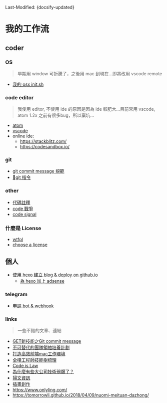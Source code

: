Last-Modified: {docsify-updated}

# 我的工作流

## coder

### OS

> 早期用 window 可折騰了，之後用 mac 到現在…即將改用 vscode remote

- [我的 osx init.sh](/workflow/osx/README.md#osx)

### code editor

> 我使用 editor, 不使用 ide 的原因是因為 ide 較肥大…目前常用 vscode, atom 1.2x 之前有很多bug，所以棄坑…

- [atom](/workflow/editor/atom.md)
- [vscode](/workflow/editor/vscode.md)
- online ide:
  - https://stackblitz.com/
  - https://codesandbox.io/

### git

- [git commit message 規範](/workflow/git/commit.md)
- [git 指令](/workflow/git/README.md)

### other

- [代碼註釋](/workflow/code.comment.md)
- [code 戰爭](https://www.codewars.com/)
- [code signal](https://codesignal.com/)

### 什麼是 License

- [wtfpl](http://www.wtfpl.net/)
- [choose a license](https://choosealicense.com/)

## 個人

- [使用 hexo 建立 blog & deploy on github.io](/workflow/hexo-github.io.md)
  - [為 hexo 加上 adsense](https://www.93bok.com/Hexo%E7%AB%99%E7%82%B9Next%E4%B8%BB%E9%A2%98%E6%B7%BB%E5%8A%A0google%20adsense%E5%B9%BF%E5%91%8A/)

### telegram

- [申請 bot & webhook](/workflow/tg/bot.md#bot)

### links

> 一些不錯的文章、連結

- [GET新技能之Git commit message](https://github.com/jiayisheji/blog/issues/12)
- [不可替代的團隊領袖培養計劃](https://leader.js.cool/#/)
- [打造高效前端mac工作環境](http://cloudstone.xin/2016/04/12/%E6%89%93%E9%80%A0%E9%AB%98%E6%95%88%E5%89%8D%E7%AB%AFmac%E5%B7%A5%E4%BD%9C%E7%8E%AF%E5%A2%83/)
- [全棧工程師技能樹梳理](https://oxoyo.github.io/FSE-SKILL-TREE/)
- [Code is Law](https://mp.weixin.qq.com/s/a-tUQSy5zT3qhd8mBy2HfA)
- [為什麼有些大公司技術弱爆了？](http://www.techug.com/post/weak-technology.html)
- [掃文資訊](https://tw.saowen.com/)
- [插畫創作](https://www.pixiv.net/)
- https://www.onlyling.com/
- https://tomorrowli.github.io/2018/04/09/nuomi-meituan-dazhong/

[讓Nodejs像瀏覽器一樣Fetch你想要的]:https://alili.tech/2017/02/17/Nodejs/%E8%AE%A9Nodejs%E5%83%8F%E6%B5%8F%E8%A7%88%E5%99%A8%E4%B8%80%E6%A0%B7Fetch%E4%BD%A0%E6%83%B3%E8%A6%81%E7%9A%84/

[ios open source]:https://github.com/dkhamsing/open-source-ios-apps
[碼庫]:https://www.ctolib.com/
[WebFalse]:https://www.webfalse.com/
[ipaddress 查詢]:http://github.com.ipaddress.com/
[無損音樂下載]:http://www.51ape.com/
[apk 日本遊戲下載]: https://www.wanghenry.com/2016/08/Japan-Korea-Game-APK-Download.html
[solidot]:https://www.solidot.org/
[掘金醬]: https://e.xitu.io/
[awehunt]:https://awehunt.com/
[極客公園 好站]:https://www.geekpark.net/column/85
[byr.wiki 很多中國站點連結]:http://byr.wiki/
[heroku]:https://www.heroku.com/